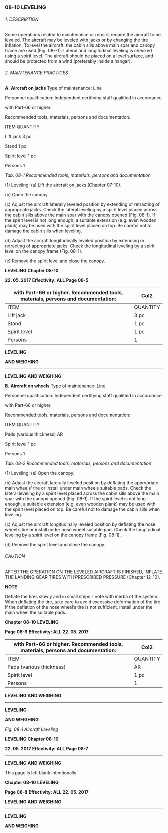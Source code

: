 ### 08-10 LEVELING

###### 1. DESCRIPTION
Some operations related to maintenance or repairs require the aircraft to be leveled.
The aircraft may be leveled with jacks or by changing the tire inflation. To level the
aircraft, the cabin sills above main spar and canopy frame are used (Fig. 08--1).
Lateral and longitudinal leveling is checked using a spirit level. The aircraft should
be placed on a level surface, and should be protected from a wind (preferably
inside a hangar).

###### 2. MAINTENANCE PRACTICES

**A.** **Aircraft on jacks**
Type of maintenance: Line

Personnel qualification: Independent certifying staff qualified in accordance

with Part-66 or higher.

Recommended tools, materials, persons and documentation:

ITEM QUANTITY

Lift jack 3 pc

Stand 1 pc

Spirit level 1 pc

Persons 1

_Tab. 08-1 Recommended tools, materials, persons and documentation_

(1) Leveling:
(a) Lift the aircraft on jacks (Chapter 07-10).

(b) Open the canopy.

(c) Adjust the aircraft laterally leveled position by extending or retracting
of appropriate jacks. Check the lateral leveling by a spirit level placed
across the cabin sills above the main spar with the canopy opened
(Fig. 08-1). If the spirit level is not long enough, a suitable extension
(e.g. even wooden plank) may be used with the spirit level placed on
top. Be careful not to damage the cabin sills when leveling.

(d) Adjust the aircraft longitudinally leveled position by extending or
retracting of appropriate jacks. Check the longitudinal leveling by a
spirit level on the canopy frame (Fig. 08-1).

(e) Remove the spirit level and close the canopy.

**LEVELING** **Chapter 08-10**

**22. 05. 2017** **Effectivity: ALL** **Page 08-5**

|with Part-66 or higher. Recommended tools, materials, persons and documentation:|Col2|
|---|---|
|ITEM|QUANTITY|
|Lift jack|3 pc|
|Stand|1 pc|
|Spirit level|1 pc|
|Persons|1|


**LEVELING**

**AND WEIGHING**


-----

**LEVELING**
**AND WEIGHING**

**B.** **Aircraft on wheels**
Type of maintenance: Line

Personnel qualification: Independent certifying staff qualified in accordance

with Part-66 or higher.

Recommended tools, materials, persons and documentation:

ITEM QUANTITY

Pads (various thickness) AR

Spirit level 1 pc

Persons 1

_Tab. 08-2 Recommended tools, materials, persons and documentation_

(1) Leveling:
(a) Open the canopy.

(b) Adjust the aircraft laterally leveled position by deflating the
appropriate main wheels’ tire or install under main wheels suitable
pads. Check the lateral leveling by a spirit level placed across the
cabin sills above the main spar with the canopy opened (Fig. 08-1). If
the spirit level is not long enough, a suitable extension (e.g. even
wooden plank) may be used with the spirit level placed on top. Be
careful not to damage the cabin sills when leveling.

(c) Adjust the aircraft longitudinally leveled position by deflating the nose
wheel’s tire or install under nose wheel suitable pad. Check the
longitudinal leveling by a spirit level on the canopy frame
(Fig. 08-1).

(d) Remove the spirit level and close the canopy.

###### CAUTION

AFTER THE OPERATION ON THE LEVELED AIRCRAFT IS FINISHED,
INFLATE THE LANDING GEAR TIRES WITH PRESCRIBED PRESSURE
(Chapter 12-10).

**NOTE**

Deflate the tires slowly and in small steps - note with inertia of the system.
When deflating the tire, take care to avoid excessive deformation of the
tire. If the deflation of the nose wheel’s tire is not sufficient, install under
the main wheel the suitable pads.

**Chapter 08-10** **LEVELING**

**Page 08-6** **Effectivity: ALL** **22. 05. 2017**

|with Part-66 or higher. Recommended tools, materials, persons and documentation:|Col2|
|---|---|
|ITEM|QUANTITY|
|Pads (various thickness)|AR|
|Spirit level|1 pc|
|Persons|1|


**LEVELING**
**AND WEIGHING**


-----

**LEVELING**

**AND WEIGHING**

_Fig. 08-1 Aircraft Leveling_

**LEVELING** **Chapter 08-10**

**22. 05. 2017** **Effectivity: ALL** **Page 08-7**


-----

**LEVELING**
**AND WEIGHING**

This page is left blank intentionally

**Chapter 08-10** **LEVELING**

**Page 08-8** **Effectivity: ALL** **22. 05. 2017**


**LEVELING**
**AND WEIGHING**


-----

**LEVELING**

**AND WEIGHING**

